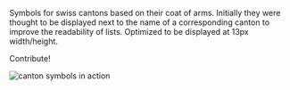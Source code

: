 
Symbols for swiss cantons based on their coat of arms. Initially they were thought to be displayed next to the name of a corresponding canton to improve the readability of lists. Optimized to be displayed at 13px width/height.

Contribute!

![canton symbols in action](https://github.com/nzzdev/ch-canton-symbols/ch-cantons-list.png)
